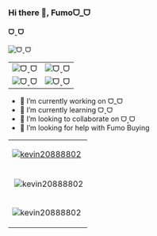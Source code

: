 ### Hi there 👋, Fumoᗜ_ᗜ
#### ᗜˬᗜ
![ᗜˬᗜ](https://github.com/kevin20888802/kevin20888802/blob/main/assets/20230411_0.png)

|       |        |
| -------------- | -------------- |
| ![ᗜˬᗜ](https://github.com/kevin20888802/kevin20888802/blob/main/assets/csFumo.GIF) | ![ᗜˬᗜ](https://github.com/kevin20888802/kevin20888802/blob/main/assets/funkyDanceBattle.GIF) |
| ![ᗜˬᗜ](https://github.com/kevin20888802/kevin20888802/blob/main/assets/gooboo123.GIF) | ![ᗜˬᗜ](https://github.com/kevin20888802/kevin20888802/blob/main/assets/fumodman.GIF) |

- 🔭 I’m currently working on ᗜ_ᗜ 
- 🌱 I’m currently learning ᗜˬᗜ 
- 👯 I’m looking to collaborate on ᗜ˰ᗜ 
- 🤔 I’m looking for help with Fumo Buying 

|     |
| -------------- |
|<p align="left"> <a href="https://github.com/ryo-ma/github-profile-trophy"><img src="https://github-profile-trophy.vercel.app/?username=kevin20888802" alt="kevin20888802" /></a> </p>|
|<p>&nbsp;<img align="center" src="https://github-readme-stats.vercel.app/api?username=kevin20888802&show_icons=true&locale=en" alt="kevin20888802" /></p>|
|<p align="left"> <img src="https://komarev.com/ghpvc/?username=kevin20888802&label=Profile%20views&color=0e75b6&style=flat" alt="kevin20888802" /> </p>|








